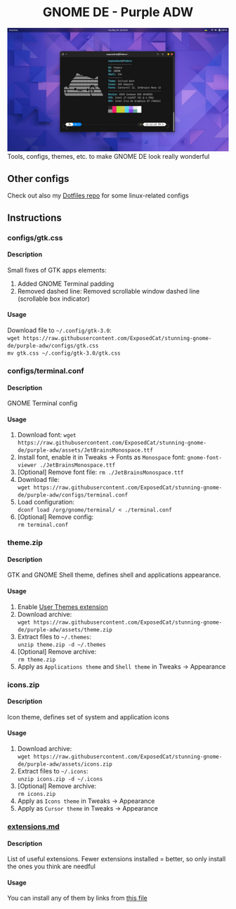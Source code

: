 <h1 align="center">GNOME DE - Purple ADW</h1>

![Result preview](assets/preview.jpg)
Tools, configs, themes, etc. to make GNOME DE look really wonderful 

## Other configs
Check out also my [Dotfiles repo](https://github.com/ExposedCat/dotfiles) for some linux-related configs

## Instructions

### configs/gtk.css
#### Description
Small fixes of GTK apps elements:
1. Added GNOME Terminal padding
3. Removed dashed line: Removed scrollable window dashed line (scrollable box indicator)
#### Usage
Download file to `~/.config/gtk-3.0`:  
`wget https://raw.githubusercontent.com/ExposedCat/stunning-gnome-de/purple-adw/configs/gtk.css`  
`mv gtk.css ~/.config/gtk-3.0/gtk.css`

### configs/terminal.conf
#### Description
GNOME Terminal config
#### Usage
1. Download font:
`wget https://raw.githubusercontent.com/ExposedCat/stunning-gnome-de/purple-adw/assets/JetBrainsMonospace.ttf`  
2. Install font, enable it in Tweaks → Fonts as `Monospace` font:
`gnome-font-viewer ./JetBrainsMonospace.ttf`  
3. \[Optional] Remove font file:
`rm ./JetBrainsMonospace.ttf`
4. Download file:  
`wget https://raw.githubusercontent.com/ExposedCat/stunning-gnome-de/purple-adw/configs/terminal.conf`
5. Load configuration:  
`dconf load /org/gnome/terminal/ < ./terminal.conf`
6. \[Optional] Remove config:  
`rm terminal.conf`

### theme.zip
#### Description
GTK and GNOME Shell theme, defines shell and applications appearance.
#### Usage
1. Enable [User Themes extension](https://extensions.gnome.org/extension/19/user-themes/)
2. Download archive:  
`wget https://raw.githubusercontent.com/ExposedCat/stunning-gnome-de/purple-adw/assets/theme.zip`
3. Extract files to `~/.themes`:  
`unzip theme.zip -d ~/.themes`
4. \[Optional] Remove archive:  
`rm theme.zip`
5. Apply as `Applications theme` and `Shell theme` in Tweaks → Appearance

### icons.zip
#### Description
Icon theme, defines set of system and application icons
#### Usage
1. Download archive:  
`wget https://raw.githubusercontent.com/ExposedCat/stunning-gnome-de/purple-adw/assets/icons.zip`
2. Extract files to `~/.icons`:  
`unzip icons.zip -d ~/.icons`
3. \[Optional] Remove archive:  
`rm icons.zip`
4. Apply as `Icons theme` in Tweaks → Appearance
4. Apply as `Cursor theme` in Tweaks → Appearance

### [extensions.md](extensions.md)
#### Description
List of useful extensions. Fewer extensions installed = better, so only install the ones you think are needful
#### Usage
You can install any of them by links from [this file](extensions.md)
